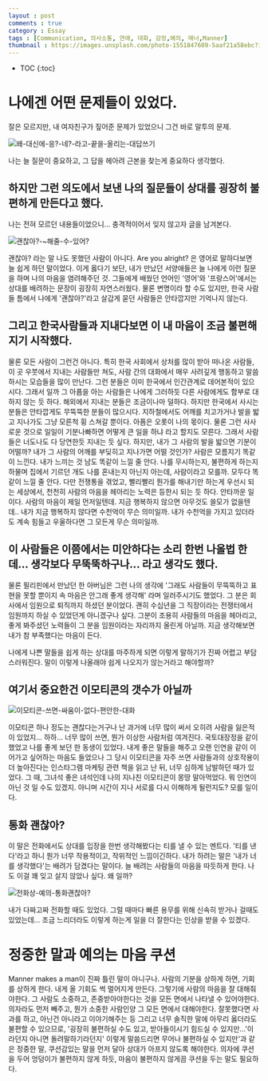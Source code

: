 ```yaml
---
layout : post
comments : true
category : Essay
tags : [Communication, 의사소통, 연애, 대화, 감정,예의, 매너,Manner]
thumbnail : https://images.unsplash.com/photo-1551847609-5aaf21a58ebc?ixlib=rb-1.2.1&ixid=eyJhcHBfaWQiOjEyMDd9&auto=format&fit=crop&w=1050&q=80
---
```

* TOC
{:toc}

# 나에겐 어떤 문제들이 있었다.
잘은 모르지만, 내 여자친구가 짚어준 문제가 있었으니
그건 바로 말투의 문제.

![왜-대신에-응?-네?-라고-끝을-올리는-대답쓰기](https://user-images.githubusercontent.com/35059428/65693183-75611380-e0a6-11e9-96da-285c6f10bd0b.png)

나는 늘 질문이 중요하고, 그 답을 헤아려 근본을 찾는게 중요하다 생각했다.
## 하지만 그런 의도에서 보낸 나의 질문들이 상대를 굉장히 불편하게 만든다고 했다.
나는 전혀 모르던 내용들이었으니...
충격적이어서 잊지 않고자 글을 남겨본다.


![괜찮아?-~해줄-수-있어?](https://user-images.githubusercontent.com/35059428/65693416-d557ba00-e0a6-11e9-81ba-610161429ea0.png)

괜찮아? 라는 말 나도 못했던 사람이 아니다.
Are you alright? 은 영어로 말하다보면 늘 쉽게 하던 말이었다. 이게 옳다기 보단, 내가 만났던 서양애들은 늘 나에게 이런 질문을 하며 나의 마음을 염려해주던 것. 그들에게 배웠던 언어인 '영어'와 '프랑스어'에서는 상대를 배려하는 문장이 굉장히 자연스러웠다. 물론 변명이라 할 수도 있지만, 한국 사람들 틈에서 나에게 '괜찮아?'라고 살갑게 묻던 사람들은 안타깝지만 기억나지 않는다.

## 그리고 한국사람들과 지내다보면 이 내 마음이 조금 불편해지기 시작했다.
물론 모든 사람이 그런건 아니다. 특히 한국 사회에서 상처를 많이 받아 떠나온 사람들, 이 곳 우붓에서 지내는 사람들만 쳐도, 사람 간의 대화에서 매우 사려깊게 행동하고 말씀하시는 모습들을 많이 만난다. 그런 분들은 이미 한국에서 인간관계로 데어본적이 있으시다. 그래서 일까 그 아픔을 아는 사람들은 나에게 그러하듯 다른 사람에게도 함부로 대하지 않는 듯 하다.
해외에서 지내는 분들은 조금이나마 덜하다.
하지만 한국에서 사시는 분들은 안타깝게도 무뚝뚝한 분들이 많으시다.
지하철에서도 어깨를 치고가거나 발을 밟고 지나가도 그냥 모른척 휭 스쳐갈 뿐이다. 아픔은 오롯이 나의 몫이다. 물론 그런 사사로운 것으로 일일이 기분나빠하면 어떻게 큰 일을 하냐 라고 할지도 모른다. 그래서 사람들은 너도나도 다 당연한듯 지내는 듯 싶다.
하지만, 내가 그 사람의 발을 밟으면 기분이 어떨까? 내가 그 사람의 어깨를 부딪히고 지나가면 어떨 것인가? 사람은 모름지기 똑같이 느낀다. 내가 느끼는 것 남도 똑같이 느낄 줄 안다. 나를 무시하는지, 불편하게 하는지 하물며 집에서 기르던 개도 나를 혼내는지 아닌지 아는데, 사람이라고 모를까. 모두다 똑같이 느낄 줄 안다. 다만 전쟁통을 겪었고, 빨리빨리 뭔가를 해내기만 하는게 우선시 되는 세상에서, 천천히 사람의 마음을 헤아리는 노력은 등한시 되는 듯 하다. 안타까운 일이다. 사람의 마음이 제일 먼저일텐데. 지금 행복하지 않으면 아무것도 쓸모가 없을텐데.. 내가 지금 행복하지 않다면 수천억이 무슨 의미일까. 내가 수천억을 가지고 있더라도 계속 힘들고 우울하다면 그 모든게 무슨 의미일까. 

## 이 사람들은 이쯤에서는 미안하다는 소리 한번 나올법 한데... 생각보다 무뚝뚝하구나... 라고 생각도 했다. 
물론 필리핀에서 만났던 한 아버님은 그런 나의 생각에 '그래도 사람들이 무뚝뚝하고 표현을 못할 뿐이지 속 마음은 안그래 좋게 생각해' 라며 일러주시기도 했었다. 그 분은 회사에서 임원으로 퇴직까지 하셨던 분이었다. 괜히 수십년을 그 직장이라는 전쟁터에서 임원까지 하실 수 있었던게 아니겠구나 싶다. 그분이 조용히 사람들의 마음을 헤아리고, 좋게 봐주셨던 노력들이 그 분을 임원이라는 자리까지 올린게 아닐까. 지금 생각해보면 내가 참 부족했다는 마음이 든다.

나에게 나쁜 말들을 쉽게 하는 상대를 마주하게 되면 이렇게 말하기가 진짜 어렵고 부담스러워진다.
말이 이렇게 나올래야 쉽게 나오지가 않는거라고 해야할까?

## 여기서 중요한건 이모티콘의 갯수가 아닐까

![이모티콘-쓰면-싸움이-없다-편안한-대화](https://user-images.githubusercontent.com/35059428/65693793-6c247680-e0a7-11e9-8fd8-352280ebcc65.png)

이모티콘 하나 정도는 괜찮다는거구나
난 과거에 너무 많이 써서 오히려 사람을 잃은적이 있었지...
하하...
너무 많이 쓰면, 뭔가 이상한 사람처럼 여겨진다. 국토대장정을 같이 했었고 나를 좋게 보던 한 동생이 있었다. 내게 좋은 말들을 해주고 오랜 인연을 같이 이어가고 싶어하는 마음도 들었으나 그 당시 이모티콘을 자주 쓰면 사람들과의 상호작용이 더 높아진다는 인스타그램 마케팅 관련 책을 읽고 난 뒤, 너무 심하게 남발하던 때가 있었다. 그 때, 그녀석 좋은 녀석인데 나의 지나친 이모티콘이 몽땅 말아먹었다.
뭐 인연이 아닌 것 일 수도 있겠지. 아니며 시간이 지나 서로를 다시 이해하게 될런지도? 모를 일이다.


## 통화 괜찮아?
이 말은 전화에서도 상대를 입장을 한번 생각해봤다는 티를 낼 수 있는 멘트다. '티를 낸다'라고 하니 뭔가 너무 작용적이고, 작위적인 느낌이긴하다. 내가 하려는 말은 '내가 너를 생각했다'는 배려가 담겼다는 말이다. 늘 배려는 사람들의 마음을 따듯하게 한다. 나도 이걸 꽤 잊고 살지 않았나 싶다. 왜 일까? 

![전화상-예의-통화괜찮아?](https://user-images.githubusercontent.com/35059428/65694042-ccb3b380-e0a7-11e9-8ae7-f9d5e171f5d6.png)

내가 다짜고짜 전화할 때도 있었다.
그럴 때마다 빠른 용무를 위해 신속히 받거나 걸때도 있었는데... 조금 느리더라도 이렇게 하는게 일을 더 잘한다는 인상을 받을 수 있겠다.

# 정중한 말과 예의는 마음 쿠션
Manner makes a man이 진짜 틀린 말이 아니구나.
사람의 기분을 상하게 하면, 기회를 상하게 한다.
내게 올 기회도 썩 멀어지게 만든다.
그렇기에 사람의 마음을 잘 대해줘야한다.
그 사람도 소중하고, 존중받아야한다는 것을 모든 면에서 나타낼 수 있어야한다.
의자라도 먼저 빼주고, 뭔가 소중한 사람인양 그 모든 면에서 대해야한다.
잘못했다면 사과를 하고, 아닌건 아니라고 이야기해주는 등
그리고 너무 솔직한 말에 아무리 옳더라도 불편할 수 있으므로, '굉장히 불편하실 수도 있고, 받아들이시기 힘드실 수 있지만...'이라던지 아니면 돌려말하기라던지' 이렇게 말씀드리면 무어나 불편하실 수 있지만'과 같은 정중한 말, 쿠션감있는 말을 먼저 달아 상대가 아프지 않도록 해야한다.
의자에 쿠션을 두어 엉덩이가 불편하지 않게 하듯,
마음이 불편하지 않게끔 쿠션을 두는 말도 필요하다.
